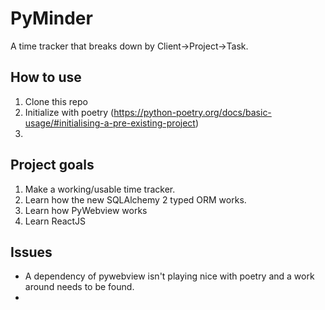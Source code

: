 PyMinder
========

A time tracker that breaks down by Client->Project->Task.

## How to use

1. Clone this repo
2. Initialize with poetry (https://python-poetry.org/docs/basic-usage/#initialising-a-pre-existing-project)
3. 

## Project goals

1. Make a working/usable time tracker.
2. Learn how the new SQLAlchemy 2 typed ORM works.
3. Learn how PyWebview works
4. Learn ReactJS


## Issues

* A dependency of pywebview isn't playing nice with poetry and a work around needs to be found.
* 



